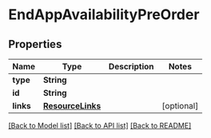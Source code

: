 # EndAppAvailabilityPreOrder

## Properties
Name | Type | Description | Notes
------------ | ------------- | ------------- | -------------
**type** | **String** |  | 
**id** | **String** |  | 
**links** | [**ResourceLinks**](ResourceLinks.md) |  | [optional] 

[[Back to Model list]](../README.md#documentation-for-models) [[Back to API list]](../README.md#documentation-for-api-endpoints) [[Back to README]](../README.md)


